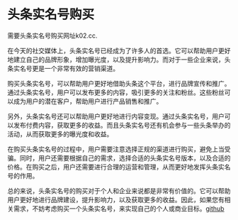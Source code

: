 # 头条实名号购买

需要头条实名号购买网址k02.cc.

在今天的社交媒体上，头条实名号已经成为了许多人的首选。它可以帮助用户更好地建立自己的品牌形象，增加曝光度，以及提升影响力。而对于一些企业来说，头条实名号更是一个非常有效的营销渠道。

购买头条实名号，可以帮助用户更好地借助头条这个平台，进行品牌宣传和推广。通过头条实名号，用户可以发布更多的内容，吸引更多的关注和粉丝。这些粉丝可以成为用户的潜在客户，帮助用户进行产品销售和推广。

另外，头条实名号还可以帮助用户更好地进行内容变现。通过头条实名号，用户可以发布付费内容，获取更多的收益。而且头条实名号还有机会参与一些头条举办的活动，从而获取更多的曝光度和收益。

在购买头条实名号的过程中，用户需要注意选择正规的渠道进行购买，避免上当受骗。同时，用户还需要根据自己的需求，选择合适的头条实名号版本，以及合适的价格。在购买之后，用户还需要进行合理的运营和管理，从而更好地发挥头条实名号的作用。

总的来说，头条实名号的购买对于个人和企业来说都是非常有价值的。它可以帮助用户更好地进行品牌建设，提升影响力，以及获取更多的收益。因此，如果您有相关需求，不妨考虑购买一个头条实名号，来实现自己的个人或商业目标。[github](https://github.com)